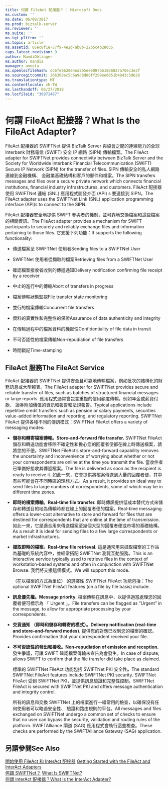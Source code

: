 ```yaml
---
title: 何謂 FileAct 配接器？ | Microsoft Docs
ms.custom: ''
ms.date: 06/08/2017
ms.prod: biztalk-server
ms.reviewer: ''
ms.suite: ''
ms.tgt_pltfrm: ''
ms.topic: article
ms.assetid: 05ec8f1e-57f9-4e2d-ab8b-22b5c4b28055
caps.latest.revision: 9
author: MandiOhlinger
ms.author: mandia
manager: anneta
ms.openlocfilehash: dc6fe9b28e4ea2b5eee087b61866827a766c3e3f
ms.sourcegitcommit: 266308ec5c6a9d8d80ff298ee6051b4843c5d626
ms.translationtype: MT
ms.contentlocale: zh-TW
ms.lasthandoff: 06/27/2018
ms.locfileid: "36971487"
---
```

# <a name="what-is-the-fileact-adapter"></a><span data-ttu-id="431b2-103">何謂 FileAct 配接器？</span><span class="sxs-lookup"><span data-stu-id="431b2-103">What Is the FileAct Adapter?</span></span>
<span data-ttu-id="431b2-104">FileAct 配接器的 SWIFTNet 提供 BizTalk Server 與協會之間的連線能力的全球 Interbank 財務電信 (SWIFT) 安全 IP 網路 (SIPN) 傳輸檔案。</span><span class="sxs-lookup"><span data-stu-id="431b2-104">The FileAct adapter for SWIFTNet provides connectivity between BizTalk Server and the Society for Worldwide Interbank Financial Telecommunication (SWIFT) Secure IP Network (SIPN) for the transfer of files.</span></span> <span data-ttu-id="431b2-105">SIPN 傳輸安全的私人網路連線到金融機構、 金融業基礎結構和客戶的郵件和檔案。</span><span class="sxs-lookup"><span data-stu-id="431b2-105">The SIPN transfers messages and files over a secure private network which connects financial institutions, financial industry infrastructures, and customers.</span></span> <span data-ttu-id="431b2-106">FileAct 配接器使用 SWIFTNet 連結 (SNL) 應用程式開發介面 (API) s 要連接到 SIPN。</span><span class="sxs-lookup"><span data-stu-id="431b2-106">The FileAct adapter uses the SWIFTNet Link (SNL) application programming interface (API)s to connect to the SIPN.</span></span>  
  
 <span data-ttu-id="431b2-107">FileAct 配接器安全地提供 SWIFT 參與者的機制，並可靠地交換檔案和這些檔案的相關資訊。</span><span class="sxs-lookup"><span data-stu-id="431b2-107">The FileAct adapter provides a mechanism for SWIFT participants to securely and reliably exchange files and information pertaining to those files.</span></span> <span data-ttu-id="431b2-108">它支援下列功能：</span><span class="sxs-lookup"><span data-stu-id="431b2-108">It supports the following functionality:</span></span>  
  
-   <span data-ttu-id="431b2-109">傳送檔案至 SWIFTNet 使用者</span><span class="sxs-lookup"><span data-stu-id="431b2-109">Sending files to a SWIFTNet User</span></span>  
  
-   <span data-ttu-id="431b2-110">SWIFTNet 使用者從擷取的檔案</span><span class="sxs-lookup"><span data-stu-id="431b2-110">Retrieving files from a SWIFTNet User</span></span>  
  
-   <span data-ttu-id="431b2-111">確認檔案接收者收到的傳遞通知</span><span class="sxs-lookup"><span data-stu-id="431b2-111">Delivery notification confirming file receipt by a receiver</span></span>  
  
-   <span data-ttu-id="431b2-112">中止的進行中的傳輸</span><span class="sxs-lookup"><span data-stu-id="431b2-112">Abort of transfers in progress</span></span>  
  
-   <span data-ttu-id="431b2-113">檔案傳輸狀態監視</span><span class="sxs-lookup"><span data-stu-id="431b2-113">File transfer state monitoring</span></span>  
  
-   <span data-ttu-id="431b2-114">並行的檔案傳輸</span><span class="sxs-lookup"><span data-stu-id="431b2-114">Concurrent file transfers</span></span>  
  
-   <span data-ttu-id="431b2-115">資料的真實性和完整性的保證</span><span class="sxs-lookup"><span data-stu-id="431b2-115">Assurance of data authenticity and integrity</span></span>  
  
-   <span data-ttu-id="431b2-116">在傳輸過程中的檔案資料的機密性</span><span class="sxs-lookup"><span data-stu-id="431b2-116">Confidentiality of file data in transit</span></span>  
  
-   <span data-ttu-id="431b2-117">不可否認性的檔案傳輸</span><span class="sxs-lookup"><span data-stu-id="431b2-117">Non-repudiation of file transfers</span></span>  
  
-   <span data-ttu-id="431b2-118">時間戳記</span><span class="sxs-lookup"><span data-stu-id="431b2-118">Time-stamping</span></span>  
  
## <a name="the-fileact-service"></a><span data-ttu-id="431b2-119">FileAct 服務</span><span class="sxs-lookup"><span data-stu-id="431b2-119">The FileAct Service</span></span>  
 <span data-ttu-id="431b2-120">FileAct 配接器的 SWIFTNet 提供安全且可靠地傳輸檔案，例如批次的結構化的財務訊息或大型報表。</span><span class="sxs-lookup"><span data-stu-id="431b2-120">The FileAct adapter for SWIFTNet provides secure and reliable transfer of files, such as batches of structured financial messages or large reports.</span></span> <span data-ttu-id="431b2-121">應用程式通常會包含重複的信用額度傳輸，例如年金或薪資付款、 證券附加價值的資訊和報告和法規報告。</span><span class="sxs-lookup"><span data-stu-id="431b2-121">Typical applications include repetitive credit transfers such as pension or salary payments, securities value-added information and reporting, and regulatory reporting.</span></span> <span data-ttu-id="431b2-122">SWIFTNet FileAct 提供各種不同的傳訊模式：</span><span class="sxs-lookup"><span data-stu-id="431b2-122">SWIFTNet FileAct offers a variety of messaging modes:</span></span>  
  
- <span data-ttu-id="431b2-123">**儲存和轉寄檔案傳輸。**</span><span class="sxs-lookup"><span data-stu-id="431b2-123">**Store-and-forward file transfer.**</span></span> <span data-ttu-id="431b2-124">SWIFTNet FileAct 儲存和轉送功能會移除不確定性和擔心您的回覆者便都在線上時傳送檔案，請將您的不便。</span><span class="sxs-lookup"><span data-stu-id="431b2-124">SWIFTNet FileAct’s store-and-forward capability removes the uncertainty and inconvenience of worrying about whether or not your correspondents are online at the time you transmit the file.</span></span> <span data-ttu-id="431b2-125">當收件者已準備好接收其傳遞檔案。</span><span class="sxs-lookup"><span data-stu-id="431b2-125">The file is delivered as soon as the recipient is ready to receive it.</span></span> <span data-ttu-id="431b2-126">如此一來，它會提供將檔案傳送到大量的回覆者便，其中有些可能會在不同時區的理想方式。</span><span class="sxs-lookup"><span data-stu-id="431b2-126">As a result, it provides an ideal way to send files to large numbers of correspondents, some of which may be in different time zones.</span></span>  
  
- <span data-ttu-id="431b2-127">**即時的檔案傳輸。**</span><span class="sxs-lookup"><span data-stu-id="431b2-127">**Real-time file transfer.**</span></span> <span data-ttu-id="431b2-128">即時傳訊提供低成本替代方式來儲存和轉送目的地為傳輸時都在線上的回覆者便的檔案。</span><span class="sxs-lookup"><span data-stu-id="431b2-128">Real-time messaging offers a lower-cost alternative to store and forward for files that are destined for correspondents that are online at the time of transmission.</span></span> <span data-ttu-id="431b2-129">如此一來，它是適合用來傳送檔案至幾個大型的回覆者便或市場的基礎結構。</span><span class="sxs-lookup"><span data-stu-id="431b2-129">As a result it is ideal for sending files to a few large correspondents or market infrastructures.</span></span>  
  
- <span data-ttu-id="431b2-130">**擷取即時的檔案。**</span><span class="sxs-lookup"><span data-stu-id="431b2-130">**Real-time file retrieval.**</span></span> <span data-ttu-id="431b2-131">這是通常用來擷取檔案的工作站為基礎的系統內容中，並經常搭配 SWIFTNet 瀏覽互動服務。</span><span class="sxs-lookup"><span data-stu-id="431b2-131">This is an interactive service typically used to retrieve files in the context of workstation-based systems and often in conjunction with SWIFTNet Browse.</span></span> <span data-ttu-id="431b2-132">我們將支援這個模式。</span><span class="sxs-lookup"><span data-stu-id="431b2-132">We will support this mode.</span></span>  
  
  <span data-ttu-id="431b2-133">（在以檔案的方式為單位） 的選擇性 SWIFTNet FileAct 功能包括：</span><span class="sxs-lookup"><span data-stu-id="431b2-133">The optional SWIFTNet FileAct features (on a file by file basis) include:</span></span>  
  
- <span data-ttu-id="431b2-134">**訊息優先權。**</span><span class="sxs-lookup"><span data-stu-id="431b2-134">**Message priority.**</span></span> <span data-ttu-id="431b2-135">檔案傳輸在訊息中，以提供適當處理您的回覆者便可標示為 「 Urgent 」。</span><span class="sxs-lookup"><span data-stu-id="431b2-135">File transfers can be flagged as “Urgent” in the message, to allow for appropriate processing by your correspondents.</span></span>  
  
- <span data-ttu-id="431b2-136">**交貨通知 （即時和儲存和轉寄的模式）。**</span><span class="sxs-lookup"><span data-stu-id="431b2-136">**Delivery notification (real-time and store-and-forward modes).**</span></span> <span data-ttu-id="431b2-137">提供您的對應已收到您的檔案的確認。</span><span class="sxs-lookup"><span data-stu-id="431b2-137">Provides confirmation that your correspondent received your file.</span></span>  
  
- <span data-ttu-id="431b2-138">**不可否認性的發出和接收。**</span><span class="sxs-lookup"><span data-stu-id="431b2-138">**Non-repudiation of emission and reception.**</span></span> <span data-ttu-id="431b2-139">發生爭議，可讓 SWIFT 確認檔案傳輸未宣告為會發生。</span><span class="sxs-lookup"><span data-stu-id="431b2-139">In case of dispute, allows SWIFT to confirm that the file transfer did take place as claimed.</span></span>  
  
  <span data-ttu-id="431b2-140">標準的 SWIFTNet FileAct 功能包括 SWIFTNet PKI 安全性<strong>。</strong></span><span class="sxs-lookup"><span data-stu-id="431b2-140">The standard SWIFTNet FileAct features include SWIFTNet PKI security<strong>.</strong></span></span> <span data-ttu-id="431b2-141">SWIFTNet FileAct 受到 SWIFTNet PKI，並提供訊息驗證和完整性控制。</span><span class="sxs-lookup"><span data-stu-id="431b2-141">SWIFTNet FileAct is secured with SWIFTNet PKI and offers message authentication and integrity control.</span></span>  
  
  <span data-ttu-id="431b2-142">所有的訊息和交換 SWIFTNet 上的檔案進行一組常用的檢查，以確保沒有任何使用者可以略過安全性、 驗證和路由規則的平台。</span><span class="sxs-lookup"><span data-stu-id="431b2-142">All messages and files exchanged on SWIFTNet undergo a common set of checks to ensure that no user can bypass the security, validation and routing rules of the platform.</span></span> <span data-ttu-id="431b2-143">SWIFTAlliance 閘道 (SAG) 應用程式會執行這些檢查。</span><span class="sxs-lookup"><span data-stu-id="431b2-143">These checks are performed by the SWIFTAlliance Gateway (SAG) application.</span></span>  
  
## <a name="see-also"></a><span data-ttu-id="431b2-144">另請參閱</span><span class="sxs-lookup"><span data-stu-id="431b2-144">See Also</span></span>  
 <span data-ttu-id="431b2-145">[開始使用 FileAct 和 InterAct 配接器](../../adapters-and-accelerators/fileact-interact/getting-started-with-the-fileact-and-interact-adapters.md) </span><span class="sxs-lookup"><span data-stu-id="431b2-145">[Getting Started with the FileAct and InterAct Adapters](../../adapters-and-accelerators/fileact-interact/getting-started-with-the-fileact-and-interact-adapters.md) </span></span>  
 <span data-ttu-id="431b2-146">[何謂 SWIFTNet？](../../adapters-and-accelerators/fileact-interact/what-is-swiftnet.md) </span><span class="sxs-lookup"><span data-stu-id="431b2-146">[What Is SWIFTNet?](../../adapters-and-accelerators/fileact-interact/what-is-swiftnet.md) </span></span>  
 [<span data-ttu-id="431b2-147">何謂 InterAct 配接器？</span><span class="sxs-lookup"><span data-stu-id="431b2-147">What Is the InterAct Adapter?</span></span>](../../adapters-and-accelerators/fileact-interact/what-is-the-interact-adapter.md)